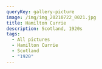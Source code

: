 ```yaml
---
queryKey: gallery-picture
image: /img/img_20210722_0021.jpg
title: Hamilton Currie
description: Scotland, 1920s
tags:
  - All pictures
  - Hamilton Currie
  - Scotland
  - "1920"
---
```

